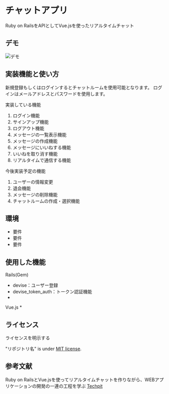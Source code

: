 # チャットアプリ

Ruby on RailsをAPIとしてVue.jsを使ったリアルタイムチャット

## デモ

![デモ](https://image-url.gif)


## 実装機能と使い方

新規登録もしくはログインするとチャットルームを使用可能となります。
ログインはメールアドレスとパスワードを使用します。

実装している機能
1. ログイン機能
2. サインアップ機能
3. ログアウト機能
4. メッセージの一覧表示機能
5. メッセージの作成機能
6. メッセージにいいねする機能
7. いいねを取り消す機能
8. リアルタイムで通信する機能

今後実装予定の機能
1. ユーザーの情報変更
2. 退会機能
3. メッセージの削除機能
4. チャットルームの作成・選択機能

## 環境

* 要件
* 要件
* 要件


## 使用した機能

Rails(Gem)
* devise：ユーザー登録
* devise_token_auth：トークン認証機能
* 

Vue.js
* 


## ライセンス

ライセンスを明示する

"リポジトリ名" is under [MIT license](https://en.wikipedia.org/wiki/MIT_License).


## 参考文献

Ruby on RailsとVue.jsを使ってリアルタイムチャットを作りながら、WEBアプリケーションの開発の一連の工程を学ぶ
[Techpit](https://www.techpit.jp/)